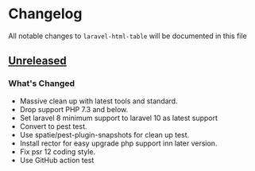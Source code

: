 # Changelog

All notable changes to `laravel-html-table` will be documented in this file

## [Unreleased](https://github.com/lloricode/laravel-html-table/compare/v1.3.4...develop)

### What's Changed

- Massive clean up with latest tools and standard.
- Drop support PHP 7.3 and below.
- Set laravel 8 minimum support to laravel 10 as latest support
- Convert to pest test.
- Use spatie/pest-plugin-snapshots for clean up test.
- Install rector for easy upgrade php support inn later version.
- Fix psr 12 coding style.
- Use GitHub action test
